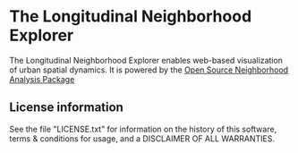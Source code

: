 # The Longitudinal Neighborhood Explorer

The Longitudinal Neighborhood Explorer enables web-based visualization of urban spatial dynamics. It is powered by the [Open Source Neighborhood Analysis Package](http://github.com/spatialucr/osnap)


## License information

See the file "LICENSE.txt" for information on the history of this
software, terms & conditions for usage, and a DISCLAIMER OF ALL
WARRANTIES.
